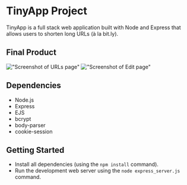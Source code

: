 
# TinyApp Project

TinyApp is a full stack web application built with Node and Express that allows users to shorten long URLs (à la bit.ly).

## Final Product

!["Screenshot of URLs page"](https://user-images.githubusercontent.com/91842219/146063400-c628397f-65ba-4f70-bdac-d20625a9af4e.png)
!["Screenshot of Edit page"](https://user-images.githubusercontent.com/91842219/146063462-cae5e68c-961e-4113-b7ef-a1a5e1e9424f.png)

## Dependencies

- Node.js
- Express
- EJS
- bcrypt
- body-parser
- cookie-session


## Getting Started

- Install all dependencies (using the `npm install` command).
- Run the development web server using the `node express_server.js` command.
